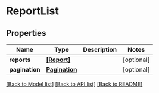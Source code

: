# ReportList

## Properties
Name | Type | Description | Notes
------------ | ------------- | ------------- | -------------
**reports** | [**[Report]**](Report.md) |  | [optional] 
**pagination** | [**Pagination**](Pagination.md) |  | [optional] 

[[Back to Model list]](../README.md#documentation-for-models) [[Back to API list]](../README.md#documentation-for-api-endpoints) [[Back to README]](../README.md)


